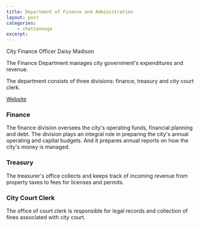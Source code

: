 ```yaml
---
title: Department of Finance and Administration
layout: post
categories:
    - chattanooga
excerpt:
---
```


City Finance Officer Daisy Madison

The Finance Department manages city government's expenditures and revenue. 

The department consists of three divisions: finance, treasury and city court clerk.

[Website](http://www.chattanooga.gov/finance)

### Finance

The finance division oversees the city's operating funds, financial planning and debt. The division plays an integral role in preparing the city's annual operating and capital budgets. And it prepares annual reports on how the city's money is managed.

### Treasury

The treasurer's office collects and keeps track of incoming revenue from property taxes to fees for licenses and permits.

### City Court Clerk

The office of court clerk is responsible for legal records and collection of fines associated with city court.
